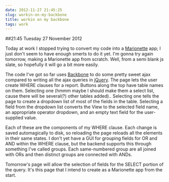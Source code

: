 ```yaml
---
date: 2012-11-27 21:45:25
slug: workin-on-my-backbone
title: workin on my backbone
tags: work
---
```


##21:45 Tuesday 27 November 2012

Today at work I stopped trying to convert my code into a [Marionette](http://marionettejs.com) app; I just don't seem to have enough smerts to do it yet.  I'm gonna try again tomorrow, making a Marionette app from scratch.  Well, from a semi blank js slate, so hopefully it will go a bit more easily.

The code I've got so far uses [Backbone](http://backbonejs.org) to do some pretty sweet ajax compared to writing all the ajax queries in [jQuery](http://jquery.com).  The page lets the user create WHERE clauses for a report.  Buttons along the top have table names on them.  Selecting one (hmmm maybe I should make them a select list, cause there will be several(?) other tables added)..
Selecting one tells the page to create a dropdown list of most of the fields in the table.  Selecting a field from the dropdown list converts the View to the selected field name, an appropriate operator dropdown, and an empty text field for the user-supplied value.

Each of these are the components of my WHERE clause.  Each change is saved automagically to disk, so reloading the page reloads all the elements in their same states.  I don't yet have a GUI for grouping fields for OR and AND within the WHERE clause, but the backend supports this through something I've called groups.  Each same-numbered group are all joined with ORs and then distinct groups are connected with ANDs.

Tomorrow's page will allow the selection of fields for the SELECT portion of the query.  It's this page that I intend to create as a Marionette app from the start.
